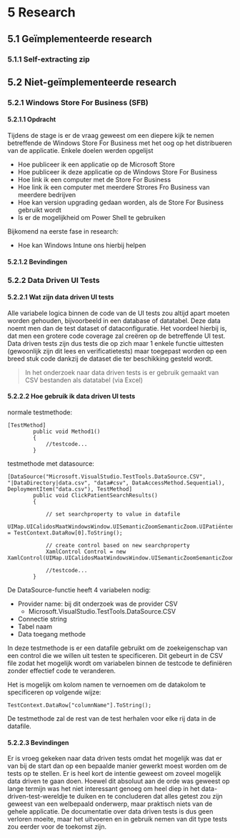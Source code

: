 # 5 Research

## 5.1 Geïmplementeerde research

### 5.1.1 Self-extracting zip



## 5.2 Niet-geïmplementeerde research

### 5.2.1 Windows Store For Business (SFB)

#### 5.2.1.1 Opdracht

Tijdens de stage is er de vraag geweest om een diepere kijk te nemen betreffende de Windows Store For Business met het oog op het distribueren van de applicatie. Enkele doelen werden opgelijst

- Hoe publiceer ik een applicatie op de Microsoft Store
- Hoe publiceer ik deze applicatie op de Windows Store For Business
- Hoe link ik een computer met de Store For Business
- Hoe link ik een computer met meerdere Strores Fro Business van meerdere bedrijven
- Hoe kan version upgrading gedaan worden, als de Store For Business gebruikt wordt
- Is er de mogelijkheid om Power Shell te gebruiken

Bijkomend na eerste fase in research:

- Hoe kan Windows Intune ons hierbij helpen

#### 5.2.1.2 Bevindingen



### 5.2.2 Data Driven UI Tests

#### 5.2.2.1 Wat zijn data driven UI tests

Alle variabele logica binnen de code van de UI tests zou altijd apart moeten worden gehouden, bijvoorbeeld in een database of datatabel. Deze data noemt men dan de test dataset of dataconfiguratie. Het voordeel hierbij is, dat men een grotere code coverage zal creëren op de betreffende UI test. Data driven tests zijn dus tests die op zich maar 1 enkele functie uittesten (gewoonlijk zijn dit lees en verificatietests) maar toegepast worden op een breed stuk code dankzij de dataset die ter beschikking gesteld wordt.

> In het onderzoek naar data driven tests is er gebruik gemaakt van CSV bestanden als datatabel (via Excel)

#### 5.2.2.2 Hoe gebruik ik data driven UI tests

normale testmethode:

```
[TestMethod]
        public void Method1()
        {
            //testcode...
        }
```


testmethode met datasource:

```
[DataSource("Microsoft.VisualStudio.TestTools.DataSource.CSV", "|DataDirectory|data.csv", "data#csv", DataAccessMethod.Sequential), DeploymentItem("data.csv"), TestMethod]
        public void ClickPatientSearchResults()
        {
            
            // set searchproperty to value in datafile
            UIMap.UICalidosMaatWindowsWindow.UISemanticZoomSemanticZoom.UIPatiëntenHubSection.UIPatiëntenText.UIItemList.UICalidosMaatClientLogListItem1.SearchProperties[XamlControl.PropertyNames.Instance] = TestContext.DataRow[0].ToString();
            
            // create control based on new searchproperty
            XamlControl Control = new XamlControl(UIMap.UICalidosMaatWindowsWindow.UISemanticZoomSemanticZoom.UIPatiëntenHubSection.UIPatiëntenText.UIItemList.UICalidosMaatClientLogListItem);
            
            //testcode...
        }
```
        
De DataSource-functie heeft 4 variabelen nodig:

* Provider name: bij dit onderzoek was de provider CSV
  * Microsoft.VisualStudio.TestTools.DataSource.CSV
* Connectie string
* Tabel naam
* Data toegang methode


In deze testmethode is er een datafile gebruikt om de zoekeigenschap van een control die we willen uit testen te specificeren. Dit gebeurt in de CSV file zodat het mogelijk wordt om variabelen binnen de testcode te definiëren zonder effectief code te veranderen.

Het is mogelijk om kolom namen te vernoemen om de datakolom te specificeren op volgende wijze:
```
TestContext.DataRow["columnName"].ToString();
```
De testmethode zal de rest van de test herhalen voor elke rij data in de datafile.

#### 5.2.2.3 Bevindingen

Er is vroeg gekeken naar data driven tests omdat het mogelijk was dat er van bij de start dan op een bepaalde manier gewerkt moest worden om de tests op te stellen. Er is heel kort de intentie geweest om zoveel mogelijk data driven te gaan doen. Hoewel dit absoluut aan de orde was geweest op lange termijn was het niet interessant genoeg om heel diep in het data-driven-test-wereldje te duiken en te concluderen dat alles getest zou zijn geweest van een welbepaald onderwerp, maar praktisch niets van de gehele applicatie. De documentatie over data driven tests is dus geen verloren moeite, maar het uitvoeren en in gebruik nemen van dit type tests zou eerder voor de toekomst zijn. 

